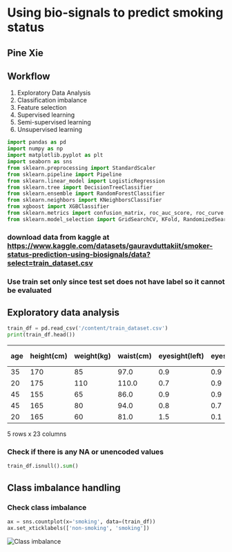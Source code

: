 # Using bio-signals to predict smoking status

## Pine Xie 

## Workflow
1.   Exploratory Data Analysis
2.   Classification imbalance
3.   Feature selection
4.   Supervised learning
5.   Semi-supervised learning
6.   Unsupervised learning


```python
import pandas as pd
import numpy as np
import matplotlib.pyplot as plt
import seaborn as sns
from sklearn.preprocessing import StandardScaler
from sklearn.pipeline import Pipeline
from sklearn.linear_model import LogisticRegression
from sklearn.tree import DecisionTreeClassifier
from sklearn.ensemble import RandomForestClassifier
from sklearn.neighbors import KNeighborsClassifier
from xgboost import XGBClassifier
from sklearn.metrics import confusion_matrix, roc_auc_score, roc_curve
from sklearn.model_selection import GridSearchCV, KFold, RandomizedSearchCV, train_test_split
```

### download data from kaggle at https://www.kaggle.com/datasets/gauravduttakiit/smoker-status-prediction-using-biosignals/data?select=train_dataset.csv
### Use train set only since test set does not have label so it cannot be evaluated

## Exploratory data analysis
```python
train_df = pd.read_csv('/content/train_dataset.csv')
print(train_df.head())
```

<div>
  
| age | height(cm) | weight(kg) | waist(cm) | eyesight(left) | eyesight(right) | hearing(left) | hearing(right) | systolic | relaxation | ... | HDL | LDL | hemoglobin | Urine protein | serum creatinine | AST  | ALT  | Gtp | dental caries | smoking |
|-----|------------|------------|-----------|----------------|-----------------|---------------|----------------|----------|------------|-----|-----|-----|------------|---------------|-----------------|------|------|-----|---------------|---------|
|  35 |        170 |         85 |      97.0 |            0.9 |             0.9  |             1 |              1 |      118 |         78 | ... |  70 | 142 |       19.8 |             1 |             1.0  |   61 |  115 | 125 |             1 |       1 |
|  20 |        175 |        110 |     110.0 |            0.7 |             0.9  |             1 |              1 |      119 |         79 | ... |  71 | 114 |       15.9 |             1 |             1.1  |   19 |   25 |  30 |             1 |       0 |
|  45 |        155 |         65 |      86.0 |            0.9 |             0.9  |             1 |              1 |      110 |         80 | ... |  57 | 112 |       13.7 |             3 |             0.6  | 1090 | 1400 | 276 |             0 |       0 |
|  45 |        165 |         80 |      94.0 |            0.8 |             0.7  |             1 |              1 |      158 |         88 | ... |  46 |  91 |       16.9 |             1 |             0.9  |   32 |   36 |  36 |             0 |       0 |
|  20 |        165 |         60 |      81.0 |            1.5 |             0.1  |             1 |              1 |      109 |         64 | ... |  47 |  92 |       14.9 |             1 |             1.2  |   26 |   28 |  15 |             0 |       0 |
<p>5 rows x 23 columns</p>

</div>


### Check if there is any NA or unencoded values
```python
train_df.isnull().sum()
```

## Class imbalance handling
### Check class imbalance
```python
ax = sns.countplot(x='smoking', data=(train_df))
ax.set_xticklabels(['non-smoking', 'smoking'])
```
![Class imbalance]([https://github.com/[username]/[reponame]/blob/[branch]/image.jpg?raw=true](https://github.com/Pinegraphite123/Smoking-prediction/blob/fd8aa0a4d16530bef762a4d832ed99dc42ba3a23/Graphs/Class%20imbalance.png))








